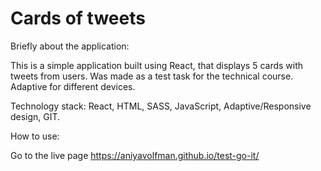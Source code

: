 # Cards of tweets

Briefly about the application:

This is a simple application built using React, that displays 5 cards with tweets from users.
Was made as a test task for the technical course.
Adaptive for different devices.

Technology stack: React, HTML, SASS, JavaScript, Adaptive/Responsive design, GIT.

How to use:

Go to the live page https://aniyavolfman.github.io/test-go-it/ 

